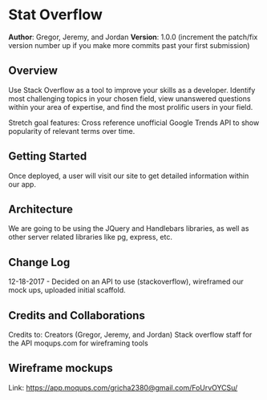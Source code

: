 # Stat Overflow

**Author**: Gregor, Jeremy, and Jordan
**Version**: 1.0.0 (increment the patch/fix version number up if you make more commits past your first submission)

## Overview
<!-- Provide a high level overview of what this application is and why you are building it, beyond the fact that it's an assignment for a Code Fellows 301 class. (i.e. What's your problem domain?) -->
Use Stack Overflow as a tool to improve your skills as a developer. Identify most challenging topics in your chosen field, view unanswered questions within your area of expertise, and find the most prolific users in your field.

Stretch goal features: Cross reference unofficial Google Trends API to show popularity of relevant terms over time.

## Getting Started
<!-- What are the steps that a user must take in order to build this app on their own machine and get it running? -->
Once deployed, a user will visit our site to get detailed information within our app.

## Architecture
<!-- Provide a detailed description of the application design. What technologies (languages, libraries, etc) you're using, and any other relevant design information. -->
We are going to be using the JQuery and Handlebars libraries, as well as other server related libraries like pg, express, etc.

## Change Log
<!-- Use this are to document the iterative changes made to your application as each feature is successfully implemented. Use time stamps. Here's an examples: -->

12-18-2017 - Decided on an API to use (stackoverflow), wireframed our mock ups, uploaded initial scaffold.

## Credits and Collaborations
<!-- Give credit (and a link) to other people or resources that helped you build this application. -->
Credits to:
Creators (Gregor, Jeremy, and Jordan)
Stack overflow staff for the API
moqups.com for wireframing tools

## Wireframe mockups
Link: https://app.moqups.com/gricha2380@gmail.com/FoUrvOYCSu/
